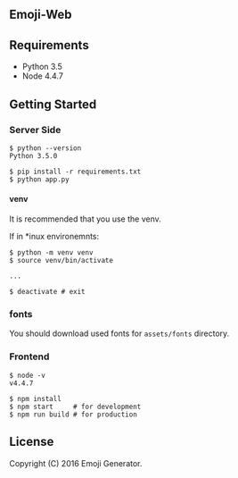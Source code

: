 Emoji-Web
---------

## Requirements

  - Python 3.5
  - Node 4.4.7

## Getting Started
### Server Side

```
$ python --version
Python 3.5.0

$ pip install -r requirements.txt
$ python app.py
```

#### venv

It is recommended that you use the venv.

If in *inux environemnts:

```
$ python -m venv venv
$ source venv/bin/activate

...

$ deactivate # exit
```

### fonts
You should download used fonts for `assets/fonts` directory.

### Frontend

```
$ node -v
v4.4.7

$ npm install
$ npm start     # for development
$ npm run build # for production
```

## License
Copyright (C) 2016 Emoji Generator.
